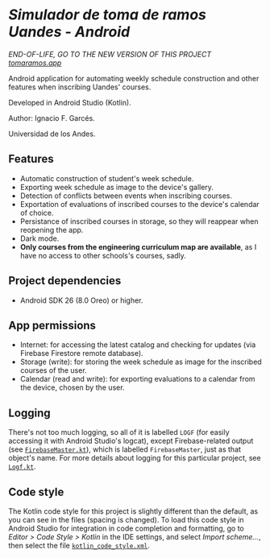 # *Simulador de toma de ramos Uandes - Android*

*END-OF-LIFE, GO TO THE NEW VERSION OF THIS PROJECT [tomaramos.app](https://tomaramos.app)*

Android application for automating weekly schedule construction and other features when inscribing Uandes' courses.

Developed in Android Studio (Kotlin).

Author: Ignacio F. Garcés.

Universidad de los Andes.

## Features

- Automatic construction of student's week schedule.
- Exporting week schedule as image to the device's gallery.
- Detection of conflicts between events when inscribing courses.
- Exportation of evaluations of inscribed courses to the device's calendar of choice.
- Persistance of inscribed courses in storage, so they will reappear when reopening the app.
- Dark mode.
- **Only courses from the engineering curriculum map are available**, as I have no access to other schools's courses, sadly.

## Project dependencies

- Android SDK 26 (8.0 Oreo) or higher.

## App permissions

- Internet: for accessing the latest catalog and checking for updates (via Firebase Firestore remote database).
- Storage (write): for storing the week schedule as image for the inscribed courses of the user.
- Calendar (read and write): for exporting evaluations to a calendar from the device, chosen by the user.

## Logging

There's not too much logging, so all of it is labelled `LOGF` (for easily accessing it with Android Studio's logcat), except Firebase-related output (see [`FirebaseMaster.kt`](./TomaRamosUandes/app/src/main/java/com/ifgarces/tomaramosuandes/networking/FirebaseMaster.kt)), which is labelled `FirebaseMaster`, just as that object's name. For more details about logging for this particular project, see [`Logf.kt`](./TomaRamosUandes/app/src/main/java/com/ifgarces/tomaramosuandes/utils/Logf.kt).

## Code style

The Kotlin code style for this project is slightly different than the default, as you can see in the files (spacing is changed). To load this code style in Android Studio for integration in code completion and formatting, go to *Editor > Code Style > Kotlin* in the IDE settings, and select *Import scheme...*, then select the file [`kotlin_code_style.xml`](./kotlin_code_style.xml).
